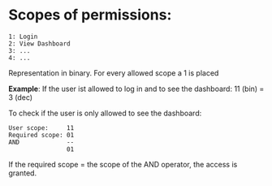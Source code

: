# Scopes of permissions:

```
1: Login
2: View Dashboard
3: ... 
4: ...

```
Representation in binary. For every allowed scope a 1 is placed

**Example**:
If the user ist allowed to log in and to see the dashboard:
11 (bin) = 3 (dec)

To check if the user is only allowed to see the dashboard:

```
User scope:     11
Required scope: 01
AND             -- 
                01
```

If the required scope = the scope of the AND operator, the access is granted.